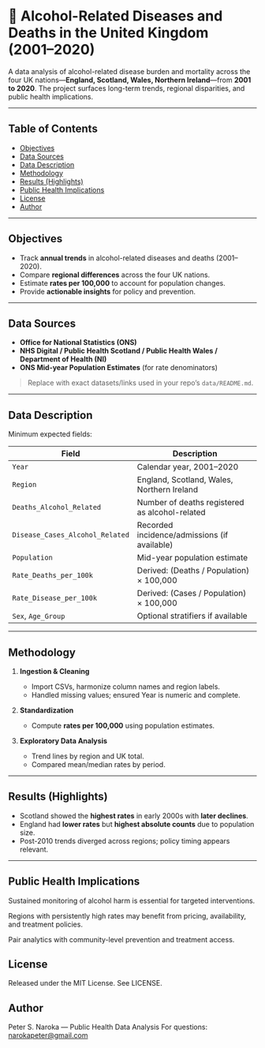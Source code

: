 # 🍺 Alcohol-Related Diseases and Deaths in the United Kingdom (2001–2020)

A data analysis of alcohol-related disease burden and mortality across the four UK nations—**England, Scotland, Wales, Northern Ireland**—from **2001 to 2020**. The project surfaces long-term trends, regional disparities, and public health implications.

---

## Table of Contents
- [Objectives](#objectives)
- [Data Sources](#data-sources)
- [Data Description](#data-description)
- [Methodology](#methodology)
- [Results (Highlights)](#results-highlights)
- [Public Health Implications](#public-health-implications)
- [License](#license)
- [Author](#author)

---

## Objectives
- Track **annual trends** in alcohol-related diseases and deaths (2001–2020).
- Compare **regional differences** across the four UK nations.
- Estimate **rates per 100,000** to account for population changes.
- Provide **actionable insights** for policy and prevention.

---

## Data Sources
- **Office for National Statistics (ONS)**
- **NHS Digital / Public Health Scotland / Public Health Wales / Department of Health (NI)**
- **ONS Mid-year Population Estimates** (for rate denominators)

> Replace with exact datasets/links used in your repo’s `data/README.md`.

---

## Data Description
Minimum expected fields:

| Field | Description |
|------|-------------|
| `Year` | Calendar year, 2001–2020 |
| `Region` | England, Scotland, Wales, Northern Ireland |
| `Deaths_Alcohol_Related` | Number of deaths registered as alcohol-related |
| `Disease_Cases_Alcohol_Related` | Recorded incidence/admissions (if available) |
| `Population` | Mid-year population estimate |
| `Rate_Deaths_per_100k` | Derived: (Deaths / Population) × 100,000 |
| `Rate_Disease_per_100k` | Derived: (Cases / Population) × 100,000 |
| `Sex`, `Age_Group` | Optional stratifiers if available |

---

## Methodology
1. **Ingestion & Cleaning**
   - Import CSVs, harmonize column names and region labels.
   - Handled missing values; ensured Year is numeric and complete.

2. **Standardization**
   - Compute **rates per 100,000** using population estimates.

3. **Exploratory Data Analysis**
   - Trend lines by region and UK total.
   - Compared mean/median rates by period.


---

## Results (Highlights)
- Scotland showed the **highest rates** in early 2000s with **later declines**.
- England had **lower rates** but **highest absolute counts** due to population size.
- Post-2010 trends diverged across regions; policy timing appears relevant.

---

## Public Health Implications

Sustained monitoring of alcohol harm is essential for targeted interventions.

Regions with persistently high rates may benefit from pricing, availability, and treatment policies.

Pair analytics with community-level prevention and treatment access.



## License

Released under the MIT License. See LICENSE.

## Author

Peter S. Naroka — Public Health Data Analysis
For questions: narokapeter@gmail.com
